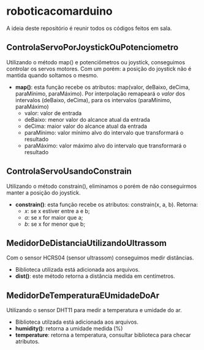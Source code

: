 # roboticacomarduino
A ideia deste repositório é reunir todos os códigos feitos em sala.

## ControlaServoPorJoystickOuPotenciometro
Utilizando o método map() e potenciômetros ou joystick, conseguimos controlar os servos motores. Com um porém: a posição do joystick não é mantida quando soltamos o mesmo.

* **map()**: esta função recebe os atributos: map(valor, deBaixo, deCima, paraMínimo, paraMáximo). Por interpolação remapeará o *valor* dos intervalos (deBaixo, deCima), para os intervalos (paraMínimo, paraMáximo)
    * valor: valor de entrada
    * deBaixo: menor valor do alcance atual da entrada
    * deCima: maior valor do alcance atual da entrada
    * paraMínimo: valor mínimo alvo do intervalo que transformará o resultado
    * paraMáximo: valor máximo alvo do intervalo que transformará o resultado

## ControlaServoUsandoConstrain
Utilizando o método constrain(), eliminamos o porém de não conseguirmos manter a posição do joystick.
* **constrain()**: esta função recebe os atributos: constrain(x, a, b). Retorna:
    * *x*: se x estiver entre a e b;
    * *a*: se x for maior que a;
    * *b*: se x for menor que b;

## MedidorDeDistanciaUtilizandoUltrassom
Com o sensor HCRS04 (sensor ultrassom) conseguimos medir distâncias.
* Biblioteca utilizada está adicionada aos arquivos.
* **dist()**: este método retorna a distância medida em centímetros.

## MedidorDeTemperaturaEUmidadeDoAr
Utilizando o sensor DHT11 para medir a temperatura e umidade do ar.
* Biblioteca utilzada está adicionada aos arquivos.
* **humidity()**: retorna a umidade medida (%)
* **temperature**: retorna a temperatura, consultar biblioteca para checar atributos.
